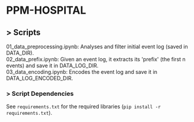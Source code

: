 # PPM-HOSPITAL  

## > Scripts
01_data_preprocessing.ipynb: Analyses and filter initial event log (saved in DATA_DIR).  
02_data_prefix.ipynb: Given an event log, it extracts its 'prefix' (the first n events) and save it in DATA_LOG_DIR.  
03_data_encoding.ipynb: Encodes the event log and save it in DATA_LOG_ENCODED_DIR.  

### > Script Dependencies
See ```requirements.txt``` for the required libraries (```pip install -r requirements.txt```).  
